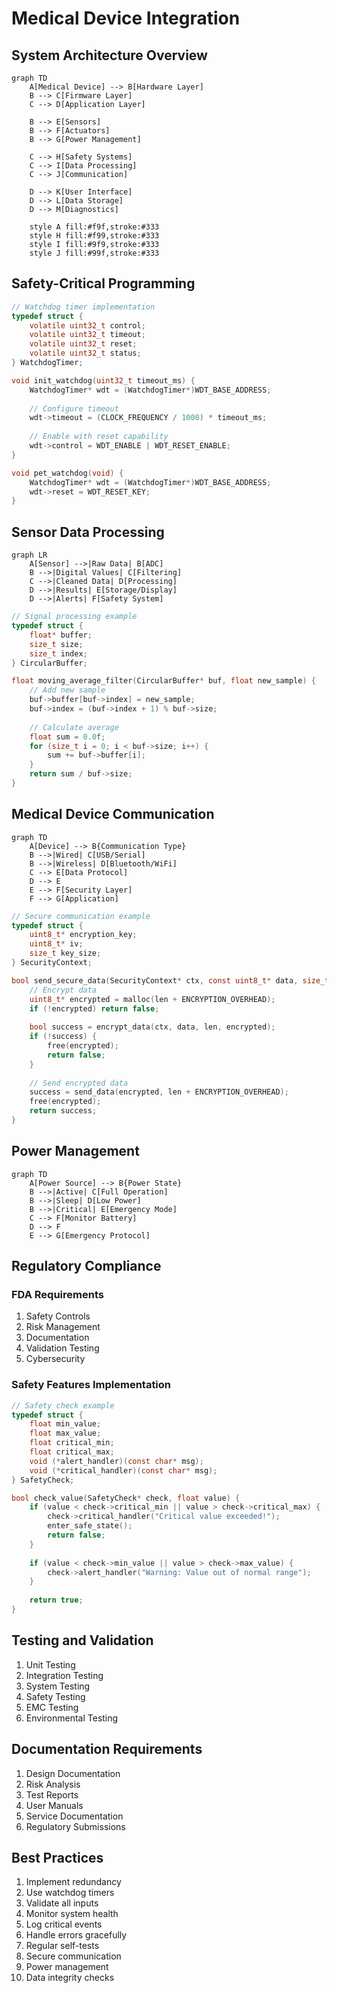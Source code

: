 # Medical Device Integration

## System Architecture Overview
```mermaid
graph TD
    A[Medical Device] --> B[Hardware Layer]
    B --> C[Firmware Layer]
    C --> D[Application Layer]
    
    B --> E[Sensors]
    B --> F[Actuators]
    B --> G[Power Management]
    
    C --> H[Safety Systems]
    C --> I[Data Processing]
    C --> J[Communication]
    
    D --> K[User Interface]
    D --> L[Data Storage]
    D --> M[Diagnostics]
    
    style A fill:#f9f,stroke:#333
    style H fill:#f99,stroke:#333
    style I fill:#9f9,stroke:#333
    style J fill:#99f,stroke:#333
```

## Safety-Critical Programming
```c
// Watchdog timer implementation
typedef struct {
    volatile uint32_t control;
    volatile uint32_t timeout;
    volatile uint32_t reset;
    volatile uint32_t status;
} WatchdogTimer;

void init_watchdog(uint32_t timeout_ms) {
    WatchdogTimer* wdt = (WatchdogTimer*)WDT_BASE_ADDRESS;
    
    // Configure timeout
    wdt->timeout = (CLOCK_FREQUENCY / 1000) * timeout_ms;
    
    // Enable with reset capability
    wdt->control = WDT_ENABLE | WDT_RESET_ENABLE;
}

void pet_watchdog(void) {
    WatchdogTimer* wdt = (WatchdogTimer*)WDT_BASE_ADDRESS;
    wdt->reset = WDT_RESET_KEY;
}
```

## Sensor Data Processing
```mermaid
graph LR
    A[Sensor] -->|Raw Data| B[ADC]
    B -->|Digital Values| C[Filtering]
    C -->|Cleaned Data| D[Processing]
    D -->|Results| E[Storage/Display]
    D -->|Alerts| F[Safety System]
```

```c
// Signal processing example
typedef struct {
    float* buffer;
    size_t size;
    size_t index;
} CircularBuffer;

float moving_average_filter(CircularBuffer* buf, float new_sample) {
    // Add new sample
    buf->buffer[buf->index] = new_sample;
    buf->index = (buf->index + 1) % buf->size;
    
    // Calculate average
    float sum = 0.0f;
    for (size_t i = 0; i < buf->size; i++) {
        sum += buf->buffer[i];
    }
    return sum / buf->size;
}
```

## Medical Device Communication
```mermaid
graph TD
    A[Device] --> B{Communication Type}
    B -->|Wired| C[USB/Serial]
    B -->|Wireless| D[Bluetooth/WiFi]
    C --> E[Data Protocol]
    D --> E
    E --> F[Security Layer]
    F --> G[Application]
```

```c
// Secure communication example
typedef struct {
    uint8_t* encryption_key;
    uint8_t* iv;
    size_t key_size;
} SecurityContext;

bool send_secure_data(SecurityContext* ctx, const uint8_t* data, size_t len) {
    // Encrypt data
    uint8_t* encrypted = malloc(len + ENCRYPTION_OVERHEAD);
    if (!encrypted) return false;
    
    bool success = encrypt_data(ctx, data, len, encrypted);
    if (!success) {
        free(encrypted);
        return false;
    }
    
    // Send encrypted data
    success = send_data(encrypted, len + ENCRYPTION_OVERHEAD);
    free(encrypted);
    return success;
}
```

## Power Management
```mermaid
graph TD
    A[Power Source] --> B{Power State}
    B -->|Active| C[Full Operation]
    B -->|Sleep| D[Low Power]
    B -->|Critical| E[Emergency Mode]
    C --> F[Monitor Battery]
    D --> F
    E --> G[Emergency Protocol]
```

## Regulatory Compliance
### FDA Requirements
1. Safety Controls
2. Risk Management
3. Documentation
4. Validation Testing
5. Cybersecurity

### Safety Features Implementation
```c
// Safety check example
typedef struct {
    float min_value;
    float max_value;
    float critical_min;
    float critical_max;
    void (*alert_handler)(const char* msg);
    void (*critical_handler)(const char* msg);
} SafetyCheck;

bool check_value(SafetyCheck* check, float value) {
    if (value < check->critical_min || value > check->critical_max) {
        check->critical_handler("Critical value exceeded!");
        enter_safe_state();
        return false;
    }
    
    if (value < check->min_value || value > check->max_value) {
        check->alert_handler("Warning: Value out of normal range");
    }
    
    return true;
}
```

## Testing and Validation
1. Unit Testing
2. Integration Testing
3. System Testing
4. Safety Testing
5. EMC Testing
6. Environmental Testing

## Documentation Requirements
1. Design Documentation
2. Risk Analysis
3. Test Reports
4. User Manuals
5. Service Documentation
6. Regulatory Submissions

## Best Practices
1. Implement redundancy
2. Use watchdog timers
3. Validate all inputs
4. Monitor system health
5. Log critical events
6. Handle errors gracefully
7. Regular self-tests
8. Secure communication
9. Power management
10. Data integrity checks 